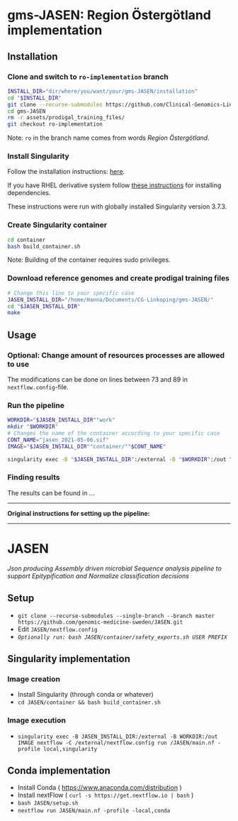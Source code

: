 # gms-JASEN: Region Östergötland implementation

## Installation

### Clone and switch to `ro-implementation` branch

```bash
INSTALL_DIR="dir/where/you/want/your/gms-JASEN/installation"
cd "$INSTALL_DIR"
git clone --recurse-submodules https://github.com/Clinical-Genomics-Linkoping/gms-JASEN.git
cd gms-JASEN
rm -r assets/prodigal_training_files/
git checkout ro-implementation
```

Note: `ro` in the branch name comes from words *Region Östergötland*.

### Install Singularity

Follow the installation instructions: [here](https://sylabs.io/guides/3.7/user-guide/quick_start.html#quick-installation-steps 'Quick installation steps').

If you have RHEL derivative system follow [these instructions](https://sylabs.io/guides/3.0/user-guide/installation.html#install-dependencies 'Installing dependencies with yum/rpm') for installing dependencies.

These instructions were run with globally installed Singularity version 3.7.3.

### Create Singularity container

```bash
cd container
bash build_container.sh
```

Note: Building of the container requires sudo privileges.

### Download reference genomes and create prodigal training files

```bash
# Change this line to your specific case
JASEN_INSTALL_DIR="/home/Hanna/Documents/CG-Linkoping/gms-JASEN/"
cd "$JASEN_INSTALL_DIR"
make
```

## Usage

### Optional: Change amount of resources processes are allowed to use

The modifications can be done on lines between 73 and 89 in `nextflow.config`-file.

### Run the pipeline

```bash
WORKDIR="$JASEN_INSTALL_DIR""work"
mkdir "$WORKDIR"
# Changes the name of the container according to your specific case
CONT_NAME="jasen_2021-05-06.sif"
IMAGE="$JASEN_INSTALL_DIR""container/""$CONT_NAME"

singularity exec -B "$JASEN_INSTALL_DIR":/external -B "$WORKDIR":/out "$IMAGE" nextflow -C /external/nextflow.config run main.nf -profile local,singularity
```

### Finding results

The results can be found in ... 


---

**Original instructions for setting up the pipeline:**

---

# JASEN
_Json producing Assembly driven microbial Sequence analysis pipeline to support Epitypification and Normalize classification decisions_

## Setup
* `git clone --recurse-submodules --single-branch --branch master  https://github.com/genomic-medicine-sweden/JASEN.git`
* Edit `JASEN/nextflow.config`
* _`Optionally run: bash JASEN/container/safety_exports.sh USER PREFIX`_


## Singularity implementation
### Image creation
* Install Singularity (through conda or whatever)
* `cd JASEN/container && bash build_container.sh`

### Image execution
* `singularity exec -B JASEN_INSTALL_DIR:/external -B WORKDIR:/out IMAGE nextflow -C /external/nextflow.config run /JASEN/main.nf -profile local,singularity`


## Conda implementation
* Install Conda ( https://www.anaconda.com/distribution )
* Install nextFlow ( `curl -s https://get.nextflow.io | bash` )
* `bash JASEN/setup.sh`
* `nextflow run JASEN/main.nf -profile -local,conda`
